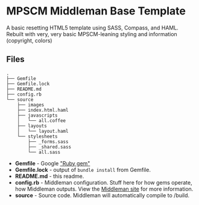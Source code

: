 # MPSCM Middleman Base Template

A basic resetting HTML5 template using SASS, Compass, and HAML. Rebuilt with very, very basic MPSCM-leaning styling and information (copyright, colors)

## Files

```
.
├── Gemfile
├── Gemfile.lock
├── README.md
├── config.rb
└── source
    ├── images
    ├── index.html.haml
    ├── javascripts
    │   └── all.coffee
    ├── layouts
    │   └── layout.haml
    └── stylesheets
        ├── _forms.sass
        ├── _shared.sass
        └── all.sass
```
- **Gemfile** - Google ["Ruby gem"](https://www.google.com/search?q=ruby+gems)
- **Gemfile.lock** - output of `bundle install` from Gemfile.
- **README.md** - this readme.
- **config.rb** - Middleman configuration. Stuff here for how gems operate, how Middleman outputs. View the [Middleman site](http://middlemanapp.com/getting-started/#toc_5) for more information.
- **source** - Source code. Middleman will automatically compile to /build.
